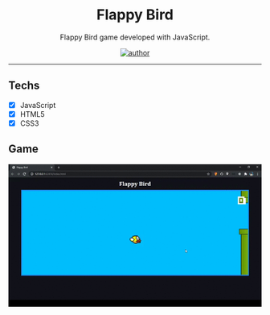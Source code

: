 <h1 align="center">
Flappy Bird
</h1>

<p align="center">Flappy Bird game developed with JavaScript.</p>

<p align="center">
  <a href="https://github.com/gui-leandro">
    <img src="https://img.shields.io/badge/author-guilhermeleandro-important?style=flat-square" alt="author">
  </a>
</p>

<hr>

## Techs

- [x] JavaScript
- [x] HTML5
- [x] CSS3

## Game

<p align="center">
  <img src="https://github.com/gui-leandro/flappy-bird/blob/master/assets/read.gif">
</p>
